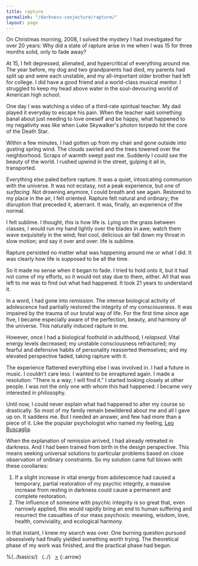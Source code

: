 ```yaml
---
title: rapture
permalink: "/darkness-conjecture/rapture/"
layout: page
---
```


On Christmas morning, 2008, I solved the mystery I had investigated for over 20 years: Why did a state of rapture arise in me when I was 15 for three months solid, only to fade away?

At 15, I felt depressed, alienated, and hypercritical of everything around me. The year before, my dog and two grandparents had died, my parents had split up and were each unstable, and my all-important older brother had left for college. I did have a good friend and a world-class musical mentor. I struggled to keep my head above water in the soul-devouring world of American high school.

One day I was watching a video of a third-rate spiritual teacher. My dad played it everyday to escape his pain. When the teacher said something banal about just needing to love oneself and be happy, what happened to my negativity was like when Luke Skywalker's photon torpedo hit the core of the Death Star.

Within a few minutes, I had gotten up from my chair and gone outside into gusting spring wind. The clouds swirled and the trees towered over the neighborhood. Scraps of warmth swept past me. Suddenly I could _see_ the beauty of the world. I rushed upwind in the street, gulping it all in, transported.

Everything else paled before rapture. It was a quiet, intoxicating communion with the universe. It was not ecstasy, not a peak experience, but one of _surfacing_. Not drowning anymore, I could breath and see again. Restored to my place in the air, I felt oriented. Rapture felt natural and ordinary; the disruption that preceded it, aberrant. It was, finally, an experience of the normal.

I felt sublime. I thought, _this_ is how life is. Lying on the grass between classes, I would run my hand lightly over the blades in awe; watch them wave exquisitely in the wind; feel cool, delicious air fall down my throat in slow motion; and say it over and over: life is sublime.

Rapture persisted no matter what was happening around me or what I did. It was clearly how life is supposed to be all the time.

So it made no sense when it began to fade. I tried to hold onto it, but it had not come of my efforts, so it would not stay due to them, either. All that was left to me was to find out what had happened. It took 21 years to understand it.

In a word, I had gone into _remission_. The intense biological activity of adolescence had partially restored the integrity of my consciousness. It was impaired by the trauma of our brutal way of life. For the first time since age five, I became especially aware of the perfection, beauty, and harmony of the universe. This naturally induced rapture in me.

However, once I had a biological foothold in adulthood, I _relapsed_. Vital energy levels decreased; my unstable consciousness refractured; my fearful and defensive habits of personality reasserted themselves; and my elevated perspective faded, taking rapture with it.

The experience flattened everything else I was involved in. I had a future in music. I couldn't care less. I wanted to be enraptured again. I made a resolution: "There is a way; I will find it." I started looking closely at other people. I was not the only one with whom this had happened. I became very interested in philosophy.

Until now, I could never explain what had happened to alter my course so drastically. So most of my family remain bewildered about me and all I gave up on. It saddens me. But I needed an answer, and few had more than a piece of it. Like the popular psychologist who named my feeling, [Leo Buscaglia](http://www.youtube.com/watch?v=j4WSWcYSOIM).

When the explanation of remission arrived, I had already retreated in darkness. And I had been trained from birth in the design perspective. This means seeking universal solutions to particular problems based on close observation of ordinary constraints. So my solution came full blown with these corollaries:

1. If a slight increase in vital energy from adolescence had caused a temporary, partial restoration of my psychic integrity, a massive increase from resting in darkness could cause a permanent and complete restoration.
2. The influence of someone with psychic integrity is so great that, even narrowly applied, this would rapidly bring an end to human suffering and resurrect the casualties of our mass psychosis: meaning, wisdom, love, health, conviviality, and ecological harmony. 

In that instant, I knew my search was over. One burning question pursued obsessively had finally yielded something worth trying. The theoretical phase of my work was finished, and the practical phase had begun.

%(../basics/)&nbsp;&nbsp;&nbsp;(../)&nbsp;&nbsp;&nbsp;[&gt;](../hygiene-notes/)
{:.arrow}

